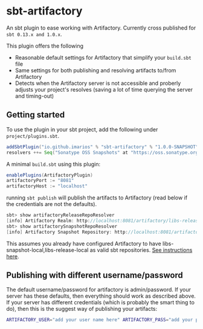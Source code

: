 # sbt-artifactory

An sbt plugin to ease working with Artifactory. Currently cross published for `sbt 0.13.x and 1.0.x`. 

This plugin offers the following
* Reasonable default settings for Artifactory that simplify your `build.sbt` file
* Same settings for both publishing and resolving artifacts to/from Artifactory
* Detects when the Artifactory server is not accessible and proberly adjusts your project's resolves 
(saving a lot of time querying the server and timing-out)

## Getting started

To use the plugin in your sbt project, add the following under `project/plugins.sbt`.

```scala
addSbtPlugin("io.github.imarios" % "sbt-artifactory" % "1.0.0-SNAPSHOT")
resolvers ++= Seq("Sonatype OSS Snapshots" at "https://oss.sonatype.org/content/repositories/snapshots")
```


A minimal `build.sbt` using this plugin:

```scala
enablePlugins(ArtifactoryPlugin)
artifactoryPort := "8081"
artifactoryHost := "localhost"
```

running `sbt publish` will publish the artifacts to Artifactory (read below if the credentials are not the defaults). 

```scala
sbt> show artifactoryReleaseRepoResolver
[info] Artifactory Realm: http://localhost:8081/artifactory/libs-release-local/
sbt> show artifactorySnapshotRepoResolver
[info] Artifactory Snapshot Repository: http://localhost:8081/artifactory/libs-snapshot-local/
```

This assumes you already have configured Artifactory to have libs-snapshot-local,libs-release-local 
as valid sbt repositories. [See instructions here](https://www.jfrog.com/confluence/display/RTF/SBT+Repositories).

## Publishing with different username/password

The default username/password for artifactory is admin/password. If your server has these defaults, then everything should work as described above. If your server has different credentials (which is probably the smart thing to do), then this is the suggest way of publishing your artifacts:

```bash
ARTIFACTORY_USER="add your user name here" ARTIFACTORY_PASS="add your password here" sbt publish
```
